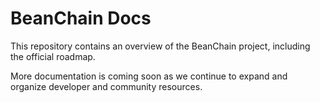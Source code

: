 # BeanChain Docs

This repository contains an overview of the BeanChain project, including the official roadmap.

More documentation is coming soon as we continue to expand and organize developer and community resources.

